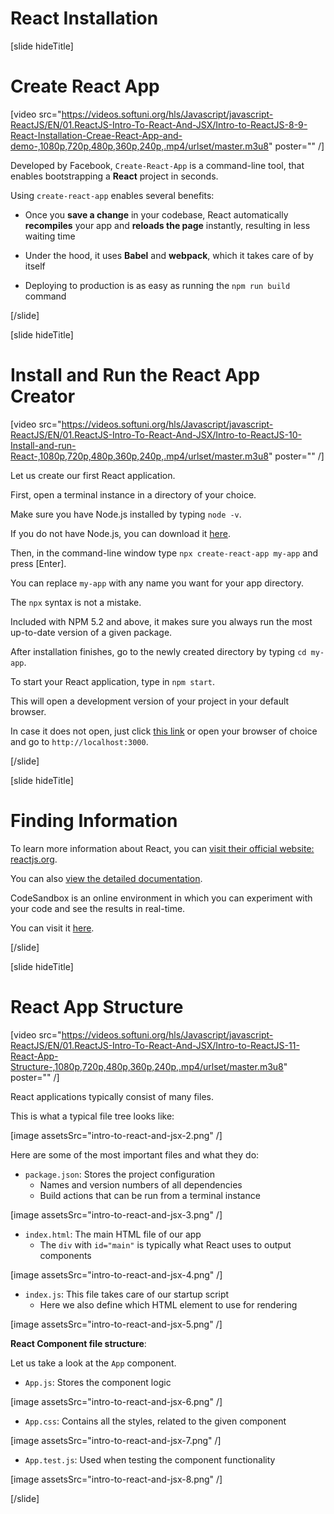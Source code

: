 # React Installation

[slide hideTitle]

# Create React App

[video src="https://videos.softuni.org/hls/Javascript/javascript-ReactJS/EN/01.ReactJS-Intro-To-React-And-JSX/Intro-to-ReactJS-8-9-React-Installation-Creae-React-App-and-demo-,1080p,720p,480p,360p,240p,.mp4/urlset/master.m3u8" poster="" /]

Developed by Facebook, `Create-React-App` is a command-line tool, that enables bootstrapping a **React** project in seconds.

Using `create-react-app` enables several benefits:

- Once you **save a change** in your codebase, React automatically **recompiles** your app and **reloads the page** instantly, resulting in less waiting time

- Under the hood, it uses **Babel** and **webpack**, which it takes care of by itself

- Deploying to production is as easy as running the `npm run build` command

[/slide]

[slide hideTitle]

# Install and Run the React App Creator

[video src="https://videos.softuni.org/hls/Javascript/javascript-ReactJS/EN/01.ReactJS-Intro-To-React-And-JSX/Intro-to-ReactJS-10-Install-and-run-React-,1080p,720p,480p,360p,240p,.mp4/urlset/master.m3u8" poster="" /]

Let us create our first React application.

First, open a terminal instance in a directory of your choice.

Make sure you have Node.js installed by typing `node -v`.

If you do not have Node.js, you can download it [here](https://nodejs.org/en/).

Then, in the command-line window type `npx create-react-app my-app` and press [Enter].

You can replace `my-app` with any name you want for your app directory.

The `npx` syntax is not a mistake.

Included with NPM 5.2 and above, it makes sure you always run the most up-to-date version of a given package.

After installation finishes, go to the newly created directory by typing `cd my-app`.

To start your React application, type in `npm start`.

This will open a development version of your project in your default browser.

In case it does not open, just click [this link](http://localhost:3000) or open your browser of choice and go to `http://localhost:3000`.

[/slide]

[slide hideTitle]

# Finding Information

To learn more information about React, you can [visit their official website: reactjs.org](https://reactjs.org/).

You can also [view the detailed documentation](https://reactjs.org/docs/installation.html).

CodeSandbox is an online environment in which you can experiment with your code and see the results in real-time.

You can visit it [here](https://codesandbox.io/).

[/slide]

[slide hideTitle]

# React App Structure

[video src="https://videos.softuni.org/hls/Javascript/javascript-ReactJS/EN/01.ReactJS-Intro-To-React-And-JSX/Intro-to-ReactJS-11-React-App-Structure-,1080p,720p,480p,360p,240p,.mp4/urlset/master.m3u8" poster="" /]

React applications typically consist of many files.

This is what a typical file tree looks like:

[image assetsSrc="intro-to-react-and-jsx-2.png" /]

Here are some of the most important files and what they do:

- `package.json`: Stores the project configuration
  - Names and version numbers of all dependencies
  - Build actions that can be run from a terminal instance

[image assetsSrc="intro-to-react-and-jsx-3.png" /]

- `index.html`: The main HTML file of our app
  - The `div` with `id="main"` is typically what React uses to output components

[image assetsSrc="intro-to-react-and-jsx-4.png" /]

- `index.js`: This file takes care of our startup script
  - Here we also define which HTML element to use for rendering
  
[image assetsSrc="intro-to-react-and-jsx-5.png" /]

**React Component file structure**:

Let us take a look at the `App` component.

- `App.js`: Stores the component logic
  
[image assetsSrc="intro-to-react-and-jsx-6.png" /]

- `App.css`: Contains all the styles, related to the given component

[image assetsSrc="intro-to-react-and-jsx-7.png" /]

- `App.test.js`: Used when testing the component functionality

[image assetsSrc="intro-to-react-and-jsx-8.png" /]

[/slide]
